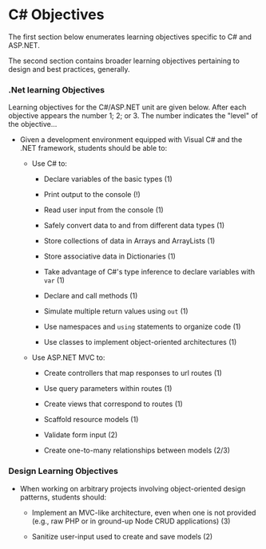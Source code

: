 # C# Objectives

The first section below enumerates learning objectives specific to C# and ASP.NET.

The second section contains broader learning objectives pertaining to design and best practices, generally.

### .Net learning Objectives

Learning objectives for the C#/ASP.NET unit are given below. After each objective appears the number 1; 2; or 3. The number indicates the "level" of the objective...

* Given a development environment equipped with Visual C# and the .NET framework, students should be able to:

  * Use C# to:

    * Declare variables of the basic types (1)

    * Print output to the console (!)

    * Read user input from the console (1)

    * Safely convert data to and from different data types (1)

    * Store collections of data in Arrays and ArrayLists (1)

    * Store associative data in Dictionaries (1)

    * Take advantage of C#'s type inference to declare variables with `var` (1)

    * Declare and call methods (1)

    * Simulate multiple return values using `out` (1)

    * Use namespaces and `using` statements to organize code (1)

    * Use classes to implement object-oriented architectures (1)

  * Use ASP.NET MVC to:

    * Create controllers that map responses to url routes (1)

    * Use query parameters within routes (1)

    * Create views that correspond to routes (1)

    * Scaffold resource models (1)

    * Validate form input (2)

    * Create one-to-many relationships between models (2/3)

### Design Learning Objectives

* When working on arbitrary projects involving object-oriented design patterns, students should:

  * Implement an MVC-like architecture, even when one is not provided (e.g., raw PHP or in ground-up Node CRUD applications) (3)

  * Sanitize user-input used to create and save models (2)
